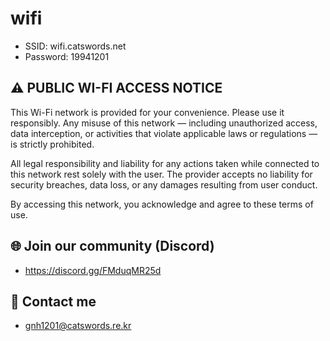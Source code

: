 # wifi
* SSID: wifi.catswords.net
* Password: 19941201

## ⚠️ PUBLIC WI-FI ACCESS NOTICE
This Wi-Fi network is provided for your convenience. Please use it responsibly.
Any misuse of this network — including unauthorized access, data interception, or activities that violate applicable laws or regulations — is strictly prohibited.

All legal responsibility and liability for any actions taken while connected to this network rest solely with the user.
The provider accepts no liability for security breaches, data loss, or any damages resulting from user conduct.

By accessing this network, you acknowledge and agree to these terms of use.

## 🌐 Join our community (Discord)
* https://discord.gg/FMduqMR25d

## 💬 Contact me
* gnh1201@catswords.re.kr

